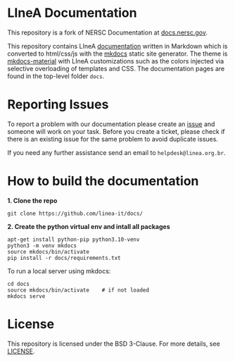 # LIneA Documentation

This repository is a fork of NERSC Documentation at [docs.nersc.gov](https://docs.nersc.gov). 

This repository contains LIneA [documentation](https://docs.linea.org.br/) written in Markdown which is converted to html/css/js with the [mkdocs](http://www.mkdocs.org) static site generator. The theme is [mkdocs-material](https://github.com/squidfunk/mkdocs-material) with LIneA customizations such as the colors injected via selective overloading of templates and CSS. The documentation pages are found in the top-level folder `docs`.

# Reporting Issues

To report a problem with our documentation please create an [issue](https://github.com/linea-it/docs/issues/new/choose) and someone will work on your task. Before you create a ticket, please check if there is an existing issue for the same problem to avoid duplicate issues.

If you need any further assistance send an email to `helpdesk@linea.org.br`.

# How to build the documentation

**1. Clone the repo**
```
git clone https://github.com/linea-it/docs/
```

**2. Create the python virtual env and intall all packages**
```
apt-get install python-pip python3.10-venv
python3 -m venv mkdocs
source mkdocs/bin/activate
pip install -r docs/requirements.txt
```

To run a local server using mkdocs:

```
cd docs
source mkdocs/bin/activate    # if not loaded
mkdocs serve
```


# License

This repository is licensed under the BSD 3-Clause. For more details, see [LICENSE](https://github.com/linea-it/docs/blob/main/LICENSE).
